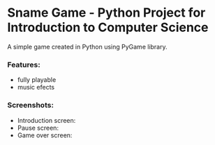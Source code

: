 # Sname Game - Python Project for Introduction to Computer Science
A simple game created in Python using PyGame library.

### Features:
- fully playable
- music efects

### Screenshots:
- Introduction screen:
- Pause screen:
- Game over screen:


